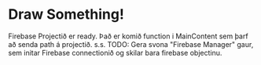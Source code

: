 # Draw Something!

Firebase Projectið er ready. Það er komið function i MainContent sem þarf að senda path á projectið.
s.s.
TODO: Gera svona "Firebase Manager" gaur, sem initar Firebase connectionið og skilar bara firebase objectinu.
